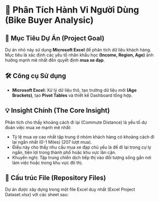 # 🚴 Phân Tích Hành Vi Người Dùng (Bike Buyer Analysic)
## 🎯 Mục Tiêu Dự Án (Project Goal)
Dự án nhỏ này sử dụng **Microsoft Excel** để phân tích dữ liệu khách hàng. Mục tiêu là xác định các yếu tố nhân khẩu học **(Income, Region, Age)** ảnh hưởng mạnh mẽ nhất đến quyết định **mua xe đạp**.
## 🛠️ Công cụ Sử dụng
* **Microsoft Excel:** Xử lý dữ liệu thô, tạo trường dữ liệu mới **(Age Brackets)**, tạo **Pivot Tables** và thiết kế Dashboard tổng hợp.
## 💡 Insight Chính (The Core Insight)
Phân tích cho thấy khoảng cách đi lại (Commute Distance) là yếu tố dự đoán việc mua xe mạnh mẽ nhất:
* Tỷ lệ mua xe cao nhất tập trung ở nhóm khách hàng có khoảng cách đi lại ngắn nhất (0-1 Miles) (207 lượt mua).
* Điều này cho thấy nhu cầu mua xe đạp chủ yếu là để đi lại trong cự ly ngắn, tiện lợi trong thành phố hoặc khu vực lân cận.
* Khuyến nghị: Tập trung chiến dịch tiếp thị vào đối tượng sống gần nơi làm việc hoặc trong khu vực đô thị.
## 📁 Cấu trúc File (Repository Files)
Dự án được xây dựng trong một file Excel duy nhất (Excel Project Dataset.xlsx) với các sheet sau:


